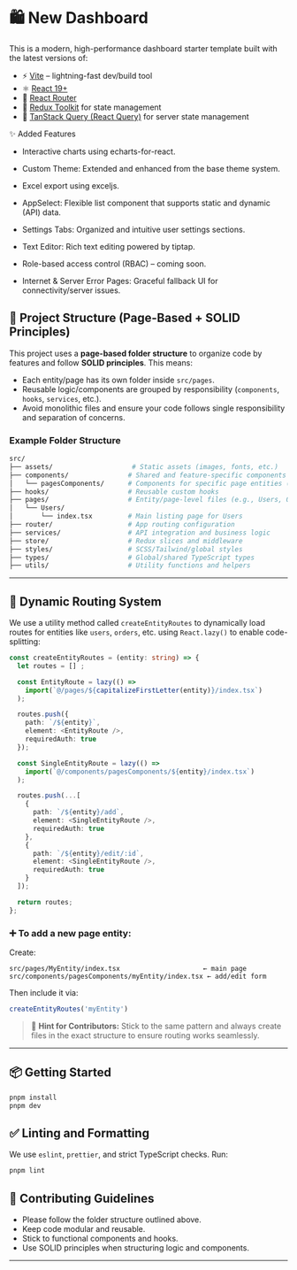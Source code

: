 # 🛍️ New Dashboard 

This is a modern, high-performance dashboard starter template built with the latest versions of:

* ⚡️ [Vite](https://vitejs.dev/) – lightning-fast dev/build tool
* ⚛️ [React 19+](https://react.dev/)
* 🔀 [React Router](https://reactrouter.com/)
* 🎿 [Redux Toolkit](https://redux-toolkit.js.org/) for state management
* 🧠 [TanStack Query (React Query)](https://tanstack.com/query/latest) for server state management

✨ Added Features

- Interactive charts using echarts-for-react.

- Custom Theme: Extended and enhanced from the base theme system.

- Excel export using exceljs.

- AppSelect: Flexible list component that supports static and dynamic (API) data.

- Settings Tabs: Organized and intuitive user settings sections.

- Text Editor: Rich text editing powered by tiptap.

- Role-based access control (RBAC) – coming soon.

- Internet & Server Error Pages: Graceful fallback UI for connectivity/server issues.

## 📂 Project Structure (Page-Based + SOLID Principles)

This project uses a **page-based folder structure** to organize code by features and follow **SOLID principles**. This means:

* Each entity/page has its own folder inside `src/pages`.
* Reusable logic/components are grouped by responsibility (`components`, `hooks`, `services`, etc.).
* Avoid monolithic files and ensure your code follows single responsibility and separation of concerns.

### Example Folder Structure

```bash
src/
├── assets/                    # Static assets (images, fonts, etc.)
├── components/               # Shared and feature-specific components
│   └── pagesComponents/      # Components for specific page entities (e.g., users, orders)
├── hooks/                    # Reusable custom hooks
├── pages/                    # Entity/page-level files (e.g., Users, Orders)
│   └── Users/
│       └── index.tsx         # Main listing page for Users
├── router/                   # App routing configuration
├── services/                 # API integration and business logic
├── store/                    # Redux slices and middleware
├── styles/                   # SCSS/Tailwind/global styles
├── types/                    # Global/shared TypeScript types
├── utils/                    # Utility functions and helpers
```

---

## 🔁 Dynamic Routing System

We use a utility method called `createEntityRoutes` to dynamically load routes for entities like `users`, `orders`, etc. using `React.lazy()` to enable code-splitting:

```ts
const createEntityRoutes = (entity: string) => {
  let routes = [] ;

  const EntityRoute = lazy(() =>
    import(`@/pages/${capitalizeFirstLetter(entity)}/index.tsx`)
  );

  routes.push({
    path: `/${entity}`,
    element: <EntityRoute />,
    requiredAuth: true
  });

  const SingleEntityRoute = lazy(() =>
    import(`@/components/pagesComponents/${entity}/index.tsx`)
  );

  routes.push(...[
    {
      path: `/${entity}/add`,
      element: <SingleEntityRoute />,
      requiredAuth: true
    },
    {
      path: `/${entity}/edit/:id`,
      element: <SingleEntityRoute />,
      requiredAuth: true
    }
  ]);

  return routes;
};
```

### ➕ To add a new page entity:

Create:

```
src/pages/MyEntity/index.tsx                     ← main page
src/components/pagesComponents/myEntity/index.tsx ← add/edit form
```

Then include it via:

```ts
createEntityRoutes('myEntity')
```

> 🧠 **Hint for Contributors:** Stick to the same pattern and always create files in the exact structure to ensure routing works seamlessly.

---

## 📦 Getting Started

```bash
pnpm install 
pnpm dev
```

## ✅ Linting and Formatting

We use `eslint`, `prettier`, and strict TypeScript checks. Run:

```bash
pnpm lint
```

## 👥 Contributing Guidelines

* Please follow the folder structure outlined above.
* Keep code modular and reusable.
* Stick to functional components and hooks.
* Use SOLID principles when structuring logic and components.

---

